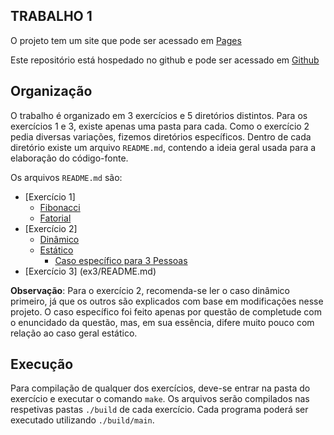 ## TRABALHO 1

O projeto tem um site que pode ser acessado em [Pages](https://matncb.github.io/empilhando-trabalhos/T1/)

Este repositório está hospedado no github e pode ser acessado em [Github](https://github.com/matncb/empilhando-trabalhos/tree/master/T1)



## Organização

O trabalho é organizado em 3 exercícios e 5 diretórios distintos. Para os exercícios 1 e 3, existe apenas uma pasta para cada. Como o exercício 2 pedia diversas variações, fizemos diretórios específicos. Dentro de cada diretório existe um arquivo `README.md`, contendo a ideia geral usada para a elaboração do código-fonte.

Os arquivos `README.md` são:

 * [Exercício 1]
    * [Fibonacci](ex1-fibonacci/README.md)
    * [Fatorial](ex1-factorial/README.md)
 * [Exercício 2]
     * [Dinâmico](ex2-dyn/README.md)
     * [Estático](ex2-static/README.md)
        * [Caso específico para 3 Pessoas](ex2-3_people/README.md)
 * [Exercício 3] (ex3/README.md)

**Observação**: Para o exercício 2, recomenda-se ler o caso dinâmico primeiro, já que os outros são explicados com base em modificações nesse projeto. O caso específico foi feito apenas por questão de completude com o enuncidado da questão, mas, em sua essência, difere muito pouco com relação ao caso geral estático.


## Execução

Para compilação de qualquer dos exercícios, deve-se entrar na pasta do exercício e executar o comando `make`.
Os arquivos serão compilados nas respetivas pastas `./build` de cada exercício. Cada programa poderá ser executado utilizando `./build/main`.
